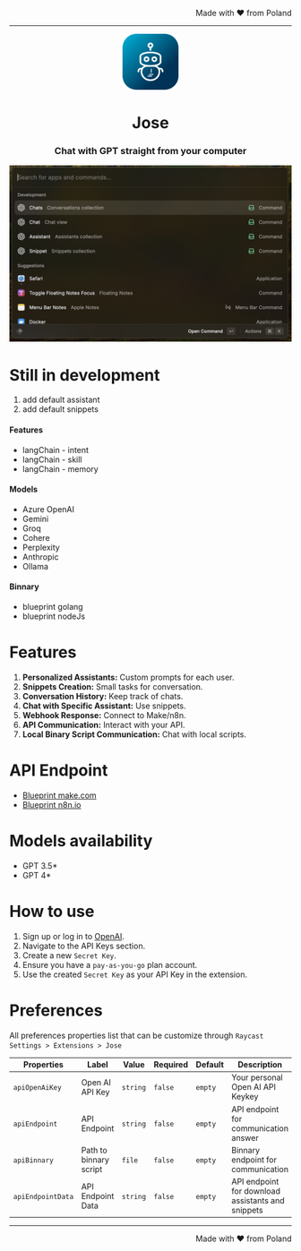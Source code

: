 <p align="right">
Made with ♥ from Poland
</p>

---

<p align="center">
<img width=100 src="https://raw.githubusercontent.com/tkowalski29/ai-jose-raycast-extension/main/assets/icon.png">
</p>

<h1 align="center">Jose</h1>

<h3 align="center">
Chat with GPT straight from your computer
</h3>

![Conversation View](metadata/1.png)

# Still in development

1. add default assistant
2. add default snippets

#### Features
- langChain - intent
- langChain - skill
- langChain - memory

#### Models
- Azure OpenAI
- Gemini
- Groq
- Cohere
- Perplexity
- Anthropic
- Ollama

#### Binnary
- blueprint golang
- blueprint nodeJs

# Features
1. **Personalized Assistants:** Custom prompts for each user.
2. **Snippets Creation:** Small tasks for conversation.
3. **Conversation History:** Keep track of chats.
4. **Chat with Specific Assistant:** Use snippets.
5. **Webhook Response:** Connect to Make/n8n.
6. **API Communication:** Interact with your API.
7. **Local Binary Script Communication:** Chat with local scripts.

# API Endpoint
- [Blueprint make.com](metadata/blueprint-make.json)
- [Blueprint n8n.io](metadata/blueprint-n8n.json)

# Models availability

- GPT 3.5*
- GPT 4*

# How to use

1. Sign up or log in to [OpenAI](https://platform.openai.com/account/api-keys).
2. Navigate to the API Keys section.
3. Create a new `Secret Key`.
4. Ensure you have a `pay-as-you-go` plan account.
5. Use the created `Secret Key` as your API Key in the extension.

# Preferences

All preferences properties list that can be customize through `Raycast Settings > Extensions > Jose`

| Properties                   | Label                          | Value       | Required | Default    | Description                                                                                          |
| ---------------------------- | ------------------------------ | ----------- | -------- | ---------- | ---------------------------------------------------------------------------------------------------- |
| `apiOpenAiKey`               | Open AI API Key                | `string`    | `false`  | `empty`    | Your personal Open AI API Keykey                                                                     |
| `apiEndpoint`                | API Endpoint                   | `string`    | `false`  | `empty`    | API endpoint for communication answer                                                                |
| `apiBinnary`                 | Path to binnary script         | `file`      | `false`  | `empty`    | Binnary endpoint for communication                                                                   |
| `apiEndpointData`            | API Endpoint Data              | `string`    | `false`  | `empty`    | API endpoint for download assistants and snippets                                                    |

---

<p align="right">
Made with ♥ from Poland
</p>
